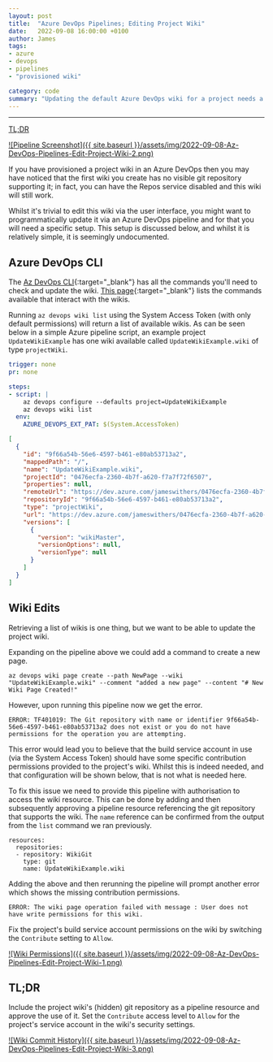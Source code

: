```yaml
---
layout: post
title:  "Azure DevOps Pipelines; Editing Project Wiki"
date:   2022-09-08 16:00:00 +0100
author: James
tags:
- azure
- devops
- pipelines
- "provisioned wiki"

category: code
summary: "Updating the default Azure DevOps wiki for a project needs a specific setup when wanting to do it from a pipeline."
---
```


<hr />

[TL;DR](#tldr)

<a alt="Pipeline Screenshot" data-lightbox="image-1" href="{{ site.baseurl }}/assets/img/2022-09-08-Az-DevOps-Pipelines-Edit-Project-Wiki-2.png">
    ![Pipeline Screenshot]({{ site.baseurl }}/assets/img/2022-09-08-Az-DevOps-Pipelines-Edit-Project-Wiki-2.png)
</a>

If you have provisioned a project wiki in an Azure DevOps then you may have noticed that the first wiki you create has no visible git repository supporting it; in fact, you can have the Repos service disabled and this wiki will still work.

Whilst it's trivial to edit this wiki via the user interface, you might want to programmatically update it via an Azure DevOps pipeline and for that you will need a specific setup. This setup is discussed below, and whilst it is relatively simple, it is seemingly undocumented.

## Azure DevOps CLI

The [Az DevOps CLI](https://docs.microsoft.com/en-us/cli/azure/devops?view=azure-cli-latest){:target="_blank"} has all the commands you'll need to check and update the wiki. [This page](https://docs.microsoft.com/en-us/cli/azure/devops/wiki?view=azure-cli-latest){:target="_blank"} lists the commands available that interact with the wikis.

Running `az devops wiki list` using the System Access Token (with only default permissions) will return a list of available wikis. As can be seen below in a simple Azure pipeline script, an example project `UpdateWikiExample` has one wiki available called `UpdateWikiExample.wiki` of type `projectWiki`.

~~~ yaml
trigger: none
pr: none

steps:
- script: |
    az devops configure --defaults project=UpdateWikiExample
    az devops wiki list
  env:
    AZURE_DEVOPS_EXT_PAT: $(System.AccessToken)
~~~

~~~ json
[
  {
    "id": "9f66a54b-56e6-4597-b461-e80ab53713a2",
    "mappedPath": "/",
    "name": "UpdateWikiExample.wiki",
    "projectId": "0476ecfa-2360-4b7f-a620-f7a7f72f6507",
    "properties": null,
    "remoteUrl": "https://dev.azure.com/jameswithers/0476ecfa-2360-4b7f-a620-f7a7f72f6507/_wiki/wikis/9f66a54b-56e6-4597-b461-e80ab53713a2",
    "repositoryId": "9f66a54b-56e6-4597-b461-e80ab53713a2",
    "type": "projectWiki",
    "url": "https://dev.azure.com/jameswithers/0476ecfa-2360-4b7f-a620-f7a7f72f6507/_apis/wiki/wikis/9f66a54b-56e6-4597-b461-e80ab53713a2",
    "versions": [
      {
        "version": "wikiMaster",
        "versionOptions": null,
        "versionType": null
      }
    ]
  }
]
~~~

## Wiki Edits

Retrieving a list of wikis is one thing, but we want to be able to update the project wiki.

Expanding on the pipeline above we could add a command to create a new page.

~~~
az devops wiki page create --path NewPage --wiki "UpdateWikiExample.wiki" --comment "added a new page" --content "# New Wiki Page Created!"
~~~

However, upon running this pipeline now we get the error.

~~~
ERROR: TF401019: The Git repository with name or identifier 9f66a54b-56e6-4597-b461-e80ab53713a2 does not exist or you do not have permissions for the operation you are attempting.
~~~

This error would lead you to believe that the build service account in use (via the System Access Token) should have some specific contribution permissions provided to the project's wiki. Whilst this is indeed needed, and that configuration will be shown below, that is not what is needed here.

To fix this issue we need to provide this pipeline with authorisation to access the wiki resource. This can be done by adding and then subsequently approving a pipeline resource referencing the git repository that supports the wiki. The `name` reference can be confirmed from the output from the `list` command we ran previously.

~~~
resources:
  repositories:
  - repository: WikiGit
    type: git
    name: UpdateWikiExample.wiki
~~~

Adding the above and then rerunning the pipeline will prompt another error which shows the missing contribution permissions.

~~~
ERROR: The wiki page operation failed with message : User does not have write permissions for this wiki.
~~~

Fix the project's build service account permissions on the wiki by switching the `Contribute` setting to `Allow`.

<a alt="Wiki Permissions" data-lightbox="image-1" href="{{ site.baseurl }}/assets/img/2022-09-08-Az-DevOps-Pipelines-Edit-Project-Wiki-1.png">
    ![Wiki Permissions]({{ site.baseurl }}/assets/img/2022-09-08-Az-DevOps-Pipelines-Edit-Project-Wiki-1.png)
</a>

## TL;DR

Include the project wiki's (hidden) git repository as a pipeline resource and approve the use of it. Set the `Contribute` access level to `Allow` for the project's service account in the wiki's security settings.

<a alt="Wiki Commit History" data-lightbox="image-1" href="{{ site.baseurl }}/assets/img/2022-09-08-Az-DevOps-Pipelines-Edit-Project-Wiki-3.png">
    ![Wiki Commit History]({{ site.baseurl }}/assets/img/2022-09-08-Az-DevOps-Pipelines-Edit-Project-Wiki-3.png)
</a>
